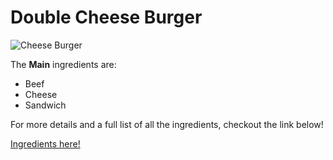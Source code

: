 # **Double Cheese Burger**

![Cheese Burger](https://thehappypear.ie/wp-content/uploads/2020/02/Facon-Cheese-Burger-1024x1024.png)

The **Main** ingredients are:

* Beef
* Cheese
* Sandwich

For more details and a full list of all the ingredients, checkout the link below!

[Ingredients here!](https://thehappypear.ie/recipes/facon-double-cheese-burger/)

